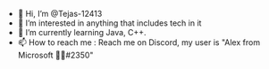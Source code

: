 - 👋 Hi, I’m @Tejas-12413
- 👀 I’m interested in anything that includes tech in it
- 🌱 I’m currently learning Java, C++.
- 📫 How to reach me : Reach me on Discord, my user is "Alex from Microsoft 🗿🗿#2350"

<!---
Tejas-12413/Tejas-12413 is a ✨ special ✨ repository because its `README.md` (this file) appears on your GitHub profile.
You can click the Preview link to take a look at your changes.
--->
